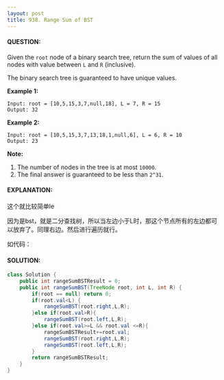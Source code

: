 ```yaml
---
layout: post
title: 938. Range Sum of BST
---
```


#### QUESTION:

Given the `root` node of a binary search tree, return the sum of values of all nodes with value between `L` and `R` (inclusive).

The binary search tree is guaranteed to have unique values.

**Example 1:**

```
Input: root = [10,5,15,3,7,null,18], L = 7, R = 15
Output: 32
```

**Example 2:**

```
Input: root = [10,5,15,3,7,13,18,1,null,6], L = 6, R = 10
Output: 23
```

**Note:**

1. The number of nodes in the tree is at most `10000`.
2. The final answer is guaranteed to be less than `2^31`.

#### EXPLANATION:

这个就比较简单le

因为是bst，就是二分查找树，所以当左边小于L时，那这个节点所有的左边都可以放弃了。同理右边。然后进行遍历就行。

如代码：

#### SOLUTION:

```java
class Solution {
    public int rangeSumBSTResult = 0;
    public int rangeSumBST(TreeNode root, int L, int R) {
        if(root == null) return 0;
        if(root.val<L) {
            rangeSumBST(root.right,L,R);
        }else if(root.val>R){
            rangeSumBST(root.left,L,R);
        }else if(root.val>=L && root.val <=R){
            rangeSumBSTResult+=root.val;
            rangeSumBST(root.right,L,R);
            rangeSumBST(root.left,L,R);
        }
        return rangeSumBSTResult;
    }
}
```

